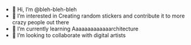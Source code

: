 - 👋 Hi, I’m @bleh-bleh-bleh
- 👀 I’m interested in Creating random stickers and contribute it to more crazy people out there
- 🌱 I’m currently learning Aaaaaaaaaaaaarchitecture
- 💞️ I’m looking to collaborate with digital artists 


<!---
bleh-bleh-bleh/bleh-bleh-bleh is a ✨ special ✨ repository because its `README.md` (this file) appears on your GitHub profile.
You can click the Preview link to take a look at your changes.
--->
